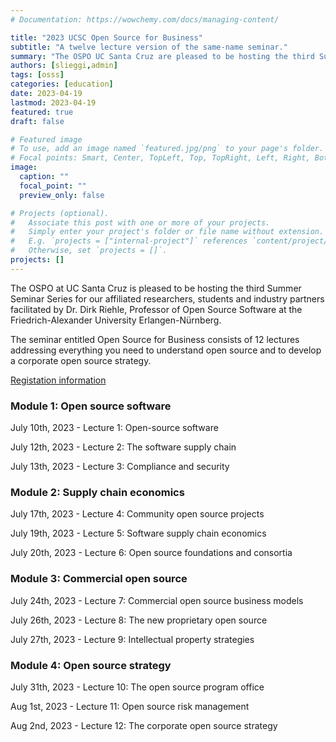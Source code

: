 ```yaml
---
# Documentation: https://wowchemy.com/docs/managing-content/

title: "2023 UCSC Open Source for Business"
subtitle: "A twelve lecture version of the same-name seminar."
summary: "The OSPO UC Santa Cruz are pleased to be hosting the third Summer Seminar Series for our affiliated researchers, students and industry partners facilitated by Dr. Dirk Riehle, Professor of Open Source Software at the Friedrich-Alexander University Erlangen-Nürnberg. The seminar entitled Open Source for Business consists of 12 lectures addressing everything you need to understand open source and to develop a corporate open source strategy. "
authors: [slieggi,admin]
tags: [osss]
categories: [education]
date: 2023-04-19
lastmod: 2023-04-19
featured: true
draft: false

# Featured image
# To use, add an image named `featured.jpg/png` to your page's folder.
# Focal points: Smart, Center, TopLeft, Top, TopRight, Left, Right, BottomLeft, Bottom, BottomRight.
image:
  caption: ""
  focal_point: ""
  preview_only: false

# Projects (optional).
#   Associate this post with one or more of your projects.
#   Simply enter your project's folder or file name without extension.
#   E.g. `projects = ["internal-project"]` references `content/project/deep-learning/index.md`.
#   Otherwise, set `projects = []`.
projects: []
---
```


The OSPO at UC Santa Cruz is pleased to be hosting the third Summer Seminar Series for our affiliated researchers, students and industry partners facilitated by Dr. Dirk Riehle, Professor of Open Source Software at the Friedrich-Alexander University Erlangen-Nürnberg. 

The seminar entitled Open Source for Business consists of 12 lectures addressing everything you need to understand open source and to develop a corporate open source strategy. 

[Registation information](https://forms.gle/AYaXTQTFNT3sHkxf9)


### Module 1: Open source software 
July 10th, 2023 - Lecture 1: Open-source software  

July 12th, 2023 - Lecture 2: The software supply chain  

July 13th, 2023 - Lecture 3: Compliance and security  

### Module 2: Supply chain economics 
July 17th, 2023 - Lecture 4: Community open source projects  

July 19th, 2023 - Lecture 5: Software supply chain economics  

July 20th, 2023 - Lecture 6: Open source foundations and consortia  

### Module 3: Commercial open source 
July 24th, 2023 - Lecture 7: Commercial open source business models  

July 26th, 2023 - Lecture 8: The new proprietary open source  

July 27th, 2023 - Lecture 9: Intellectual property strategies  

### Module 4: Open source strategy 
July 31th, 2023 - Lecture 10: The open source program office  

Aug 1st, 2023 - Lecture 11: Open source risk management  

Aug 2nd, 2023 - Lecture 12: The corporate open source strategy  
